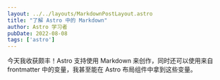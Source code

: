 ```yaml
---
layout: ../../layouts/MarkdownPostLayout.astro
title: "了解 Astro 中的 Markdown"
author: Astro 学习者
pubDate: 2022-08-08
tags: ['astro']
---
```


今天我收获颇丰！Astro 支持使用 Markdown 来创作，同时还可以使用来自 frontmatter 中的变量，我甚至能在 Astro 布局组件中拿到这些变量。
